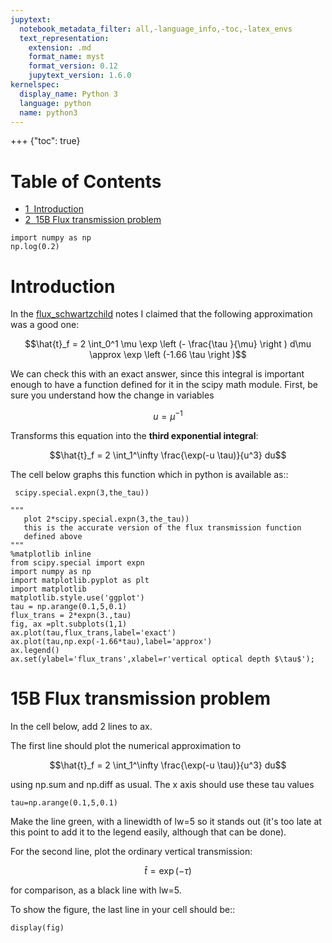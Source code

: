 ```yaml
---
jupytext:
  notebook_metadata_filter: all,-language_info,-toc,-latex_envs
  text_representation:
    extension: .md
    format_name: myst
    format_version: 0.12
    jupytext_version: 1.6.0
kernelspec:
  display_name: Python 3
  language: python
  name: python3
---
```


+++ {"toc": true}

<h1>Table of Contents<span class="tocSkip"></span></h1>
<div class="toc"><ul class="toc-item"><li><span><a href="#Introduction" data-toc-modified-id="Introduction-1"><span class="toc-item-num">1&nbsp;&nbsp;</span>Introduction</a></span></li><li><span><a href="#15B-Flux-transmission-problem" data-toc-modified-id="15B-Flux-transmission-problem-2"><span class="toc-item-num">2&nbsp;&nbsp;</span>15B Flux transmission problem</a></span></li></ul></div>

```{code-cell}
import numpy as np
np.log(0.2)
```

# Introduction



In the [flux_schwartzchild](https://clouds.eos.ubc.ca/~phil/courses/atsc301/flux_schwartzchild.html) notes I claimed
 that the following approximation was a good one:

 $$\hat{t}_f =  2 \int_0^1 \mu \exp \left (- \frac{\tau }{\mu} \right ) d\mu
       \approx  \exp \left (-1.66 \tau \right )$$

 We can check this with an exact answer, since this integral is important enough to have a function defined for it in the scipy math module.  First, be sure you understand how the change in variables

 $$u = \mu^{-1}$$

 Transforms this equation into the **third exponential integral**:

 $$\hat{t}_f = 2 \int_1^\infty \frac{\exp(-u \tau)}{u^3} du$$

 The cell below graphs this function which in python is available as::

     scipy.special.expn(3,the_tau))

```{code-cell}
"""
   plot 2*scipy.special.expn(3,the_tau))
   this is the accurate version of the flux transmission function
   defined above
"""
%matplotlib inline
from scipy.special import expn
import numpy as np
import matplotlib.pyplot as plt
import matplotlib
matplotlib.style.use('ggplot')
tau = np.arange(0.1,5,0.1)
flux_trans = 2*expn(3.,tau)
fig, ax =plt.subplots(1,1)
ax.plot(tau,flux_trans,label='exact')
ax.plot(tau,np.exp(-1.66*tau),label='approx')
ax.legend()
ax.set(ylabel='flux_trans',xlabel=r'vertical optical depth $\tau$');
```

# 15B Flux transmission problem

In the cell below, add 2 lines to ax.

The first line should plot the numerical approximation to

$$\hat{t}_f = 2 \int_1^\infty \frac{\exp(-u \tau)}{u^3} du$$

using np.sum and np.diff as usual.  The x axis should use these tau values

    tau=np.arange(0.1,5,0.1)

Make the line green, with a linewidth of lw=5 so it stands out (it's too late
at this point to add it to the legend easily, although that can be done).

For the second line, plot the ordinary vertical transmission:

$$\hat{t} = \exp(-\tau)$$

for comparison, as a black line with lw=5.

To show the figure, the last line in your cell should be::

    display(fig)
